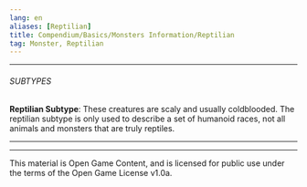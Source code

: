 ```yaml
---
lang: en
aliases: [Reptilian]
title: Compendium/Basics/Monsters Information/Reptilian
tag: Monster, Reptilian
---
```



---

###### SUBTYPES


**Reptilian Subtype**: These creatures are scaly and usually coldblooded. The reptilian subtype is only used to describe a set of humanoid races, not all animals and monsters that are truly reptiles.



---

---

This material is Open Game Content, and is licensed for public use under
the terms of the Open Game License v1.0a.
